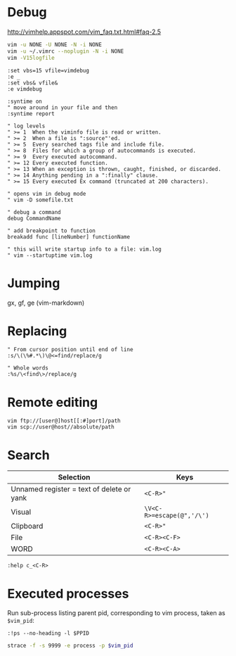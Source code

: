 # Debug

http://vimhelp.appspot.com/vim_faq.txt.html#faq-2.5

```bash
vim -u NONE -U NONE -N -i NONE
vim -u ~/.vimrc --noplugin -N -i NONE
vim -V15logfile
```

```vim
:set vbs=15 vfile=vimdebug
:e _
:set vbs& vfile&
:e vimdebug

:syntime on
" move around in your file and then
:syntime report

" log levels
" >= 1  When the viminfo file is read or written.
" >= 2  When a file is ":source"'ed.
" >= 5  Every searched tags file and include file.
" >= 8  Files for which a group of autocommands is executed.
" >= 9  Every executed autocommand.
" >= 12 Every executed function.
" >= 13 When an exception is thrown, caught, finished, or discarded.
" >= 14 Anything pending in a ":finally" clause.
" >= 15 Every executed Ex command (truncated at 200 characters).

" opens vim in debug mode
" vim -D somefile.txt

" debug a command
debug CommandName

" add breakpoint to function
breakadd func [lineNumber] functionName

" this will write startup info to a file: vim.log
" vim --startuptime vim.log
```

# Jumping

gx, gf, ge (vim-markdown)

# Replacing

```vim
" From cursor position until end of line
:s/\(\%#.*\)\@<=find/replace/g

" Whole words
:%s/\<find\>/replace/g
```

# Remote editing

```
vim ftp://[user@]host[[:#]port]/path
vim scp://user@host//absolute/path
```

# Search

|Selection|Keys|
|---|---|
|Unnamed register = text of delete or yank|`<C-R>"`|
|Visual|`\V<C-R>=escape(@",'/\')`|
|Clipboard|`<C-R>"`|
|File|`<C-R><C-F>`|
|WORD|`<C-R><C-A>`|

```vim
:help c_<C-R>
```

# Executed processes

Run sub-process listing parent pid, corresponding to vim process, taken as `$vim_pid`:

```vim
:!ps --no-heading -l $PPID
```

```bash
strace -f -s 9999 -e process -p $vim_pid
```
